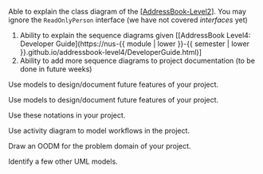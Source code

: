 <div id="introduction_how">
  <include src="../../book/modeling/introduction/how/q-essay-explainModelsInClassProject.md" />
</div>


<div id="modelingStructures_classDiagramsBasic">

<include src="../../book/modeling/modelingStructures/classDiagramsBasic/q-essay-explainClassDiagram.md" />

</div>

<div id="modelingStructures_objectDiagrams">

<include src="../../book/uml/classDiagrams/combine/basic/q-essay-objectDiagramsForClassDiagram.md" />

</div>


<div id=""modelingStructures_classDiagramsIntermediate">

Able to explain the class diagram of the [[AddressBook-Level2]({{module_org}}/addressbook-level2/blob/master/docs/DeveloperGuide.adoc#design)]. You may ignore the `ReadOnlyPerson` interface (we have not covered _interfaces_ yet)

</div>


<div id="modelingBehaviors_sequenceDiagramsBasic">

<include src="../../book/modeling/modelingBehaviors/sequenceDiagramsBasic/q-essay-drawSequenceDiagramForPerson.md" />

</div>


<div id="modelingBehaviors_sequenceDiagramsIntermediate">

<include src="../../book/modeling/modelingBehaviors/sequenceDiagramsIntermediate/q-essay-expainParserFactory.md" /><p/>
<include src="../../book/modeling/modelingBehaviors/sequenceDiagramsIntermediate/q-drawPrintQuoteSd.md" /><p/>

1. Ability to explain the sequence diagrams given [[AddressBook Level4: Developer Guide](https://nus-{{ module | lower }}-{{ semester | lower }}.github.io/addressbook-level4/DeveloperGuide.html)]
2. Ability to add more sequence diagrams to project documentation (to be done in future weeks)

</div>


<div id="modelingASolution_basic">

Use models to design/document future features of your project.

</div>


<div id="modelingASolution_intermediate">

Use models to design/document future features of your project.

</div>


<div id="modelingStructures_classDiagramsAdvanced">

Use these notations in your project.

</div>


<div id="modelingBehaviors_activityDiagrams">

Use activity diagram to model workflows in the project.

</div>


<div id="modelingStructures_objectOrientedDomainModels">

Draw an OODM for the problem domain of your project.

</div>


<div id="introduction_umlModels">

Identify a few other UML models.

</div>
